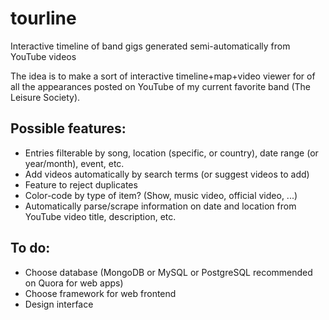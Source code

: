 # tourline
Interactive timeline of band gigs generated semi-automatically from YouTube videos

The idea is to make a sort of interactive timeline+map+video viewer for of all the appearances posted on YouTube of my current favorite band (The Leisure Society). 

## Possible features:
  * Entries filterable by song, location (specific, or country), date range (or year/month), event, etc. 
  * Add videos automatically by search terms (or suggest videos to add)
  * Feature to reject duplicates
  * Color-code by type of item? (Show, music video, official video, ...)
  * Automatically parse/scrape information on date and location from YouTube video title, description, etc.

## To do:
  * Choose database (MongoDB or MySQL or PostgreSQL recommended on Quora for web apps)
  * Choose framework for web frontend
  * Design interface
